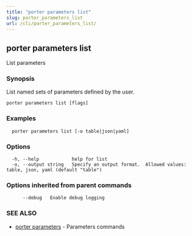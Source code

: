 ```yaml
---
title: "porter parameters list"
slug: porter_parameters_list
url: /cli/porter_parameters_list/
---
```

## porter parameters list

List parameters

### Synopsis

List named sets of parameters defined by the user.

```
porter parameters list [flags]
```

### Examples

```
  porter parameters list [-o table|json|yaml]
```

### Options

```
  -h, --help            help for list
  -o, --output string   Specify an output format.  Allowed values: table, json, yaml (default "table")
```

### Options inherited from parent commands

```
      --debug   Enable debug logging
```

### SEE ALSO

* [porter parameters](/cli/porter_parameters/)	 - Parameters commands

